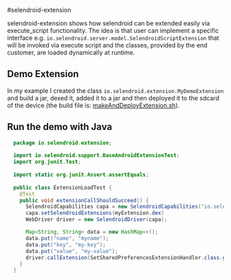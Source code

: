 #selendroid-extension


selendroid-extension shows how selendroid can be extended easily via execute_script functionality.
The idea is that user can implement a specific interface e.g. `io.selendroid.server.model.SelendroidScriptExtension` that will be invoked via execute script and the classes, provided by the end customer, are loaded dynamically at runtime. 

## Demo Extension

In my example I created the class `io.selendroid.extension.MyDemoExtension` and build a jar, dexed it, added it to a jar and then deployed it to the sdcard of the device (the build file is: [makeAndDeployExtension.sh](makeAndDeployExtension.sh)).

## Run the demo with Java

```java
  package io.selendroid.extension;
   
  import io.selendroid.support.BaseAndroidExtensionTest;
  import org.junit.Test;
   
  import static org.junit.Assert.assertEquals;
   
  public class ExtensionLoadTest {
    @Test
    public void extensionCallShouldSucceed() {
      SelendroidCapabilities capa = new SelendroidCapabilities("io.selendroid.testapp:1.0");
      capa.setSelendroidExtensions(myExtension.dex)
      WebDriver driver = new SelendroidDriver(capa);

      Map<String, String> data = new HashMap<>();
      data.put("name", "myname");
      data.put("key", "my-key");
      data.put("value", "my-value");
      driver.callExtension(SetSharedPreferencesExtensionHandler.class.getName(), data);
    }
  }
```
